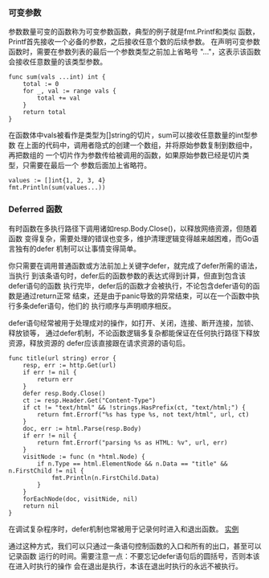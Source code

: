 
### 可变参数

参数数量可变的函数称为可变参数函数，典型的例子就是fmt.Printf和类似
函数，Printf首先接收一个必备的参数，之后接收任意个数的后续参数。
在声明可变参数函数时，需要在参数列表的最后一个参数类型之前加上省略号
"..."，这表示该函数会接收任意数量的该类型参数。
```
func sum(vals ...int) int {
    total := 0
    for _, val := range vals {
        total += val
    }
    return total
}
```
在函数体中vals被看作是类型为[]string的切片，sum可以接收任意数量的int型参数
在上面的代码中，调用者隐式的创建一个数组，并将原始参数复制到数组中，再把数组的
一个切片作为参数传给被调用的函数，如果原始参数已经是切片类型，只需要在最后一个
参数后面加上省略符。
```
values := []int{1, 2, 3, 4}
fmt.Println(sum(values...))
```

### Deferred 函数

有时函数在多执行路径下调用诸如resp.Body.Close()，以释放网络资源，但随着函数
变得复杂，需要处理的错误也变多，维护清理逻辑变得越来越困难，而Go语言独有的defer
机制可以让事情变得简单。

你只需要在调用普通函数或方法前加上关键字defer，就完成了defer所需的语法，当执行
到该条语句时，defer后的函数参数的表达式得到计算，但直到包含该defer语句的函数
执行完毕，defer后的函数才会被执行，不论包含defer语句的函数是通过return正常
结束，还是由于panic导致的异常结束，可以在一个函数中执行多条defer语句，他们的
执行顺序与声明顺序相反。

defer语句经常被用于处理成对的操作，如打开、关闭，连接、断开连接，加锁、释放锁等，
通过defer机制，不论函数逻辑多复杂都能保证在任何执行路径下释放资源，释放资源的
defer应该直接跟在请求资源的语句后。

```
func title(url string) error {
    resp, err := http.Get(url)
    if err != nil {
        return err
    }
    defer resp.Body.Close()
    ct := resp.Header.Get("Content-Type")
    if ct != "text/html" && !strings.HasPrefix(ct, "text/html;") {
        return fmt.Errorf("%s has type %s, not text/html", url, ct)
    }
    doc, err := html.Parse(resp.Body)
    if err != nil {
        return fmt.Errorf("parsing %s as HTML: %v", url, err)
    }
    visitNode := func (n *html.Node) {
        if n.Type == html.ElementNode && n.Data == "title" && n.FirstChild != nil {
            fmt.Println(n.FirstChild.Data)
        }
    }
    forEachNode(doc, visitNide, nil)
    return nil
}
```

在调试复杂程序时，defer机制也常被用于记录何时进入和退出函数。
[实例](gb.go)

通过这种方式，我们可以只通过一条语句控制函数的入口和所有的出口，甚至可以记录函数
运行的时间。需要注意一点：不要忘记defer语句后的圆括号，否则本该在进入时执行的操作
会在退出是执行，本该在退出时执行的永远不被执行。


























